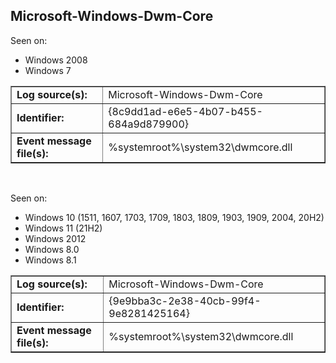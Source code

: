 ## Microsoft-Windows-Dwm-Core

Seen on:
* Windows 2008
* Windows 7

<table border="1" class="docutils">
  <tbody>
    <tr>
      <td><b>Log source(s):</b></td>
      <td>Microsoft-Windows-Dwm-Core</td>
    </tr>
    <tr>
      <td><b>Identifier:</b></td>
      <td>{8c9dd1ad-e6e5-4b07-b455-684a9d879900}</td>
    </tr>
    <tr>
      <td><b>Event message file(s):</b></td>
      <td>%systemroot%\system32\dwmcore.dll</td>
    </tr>
  </tbody>
</table>

&nbsp;

Seen on:
* Windows 10 (1511, 1607, 1703, 1709, 1803, 1809, 1903, 1909, 2004, 20H2)
* Windows 11 (21H2)
* Windows 2012
* Windows 8.0
* Windows 8.1

<table border="1" class="docutils">
  <tbody>
    <tr>
      <td><b>Log source(s):</b></td>
      <td>Microsoft-Windows-Dwm-Core</td>
    </tr>
    <tr>
      <td><b>Identifier:</b></td>
      <td>{9e9bba3c-2e38-40cb-99f4-9e8281425164}</td>
    </tr>
    <tr>
      <td><b>Event message file(s):</b></td>
      <td>%systemroot%\system32\dwmcore.dll</td>
    </tr>
  </tbody>
</table>

&nbsp;

